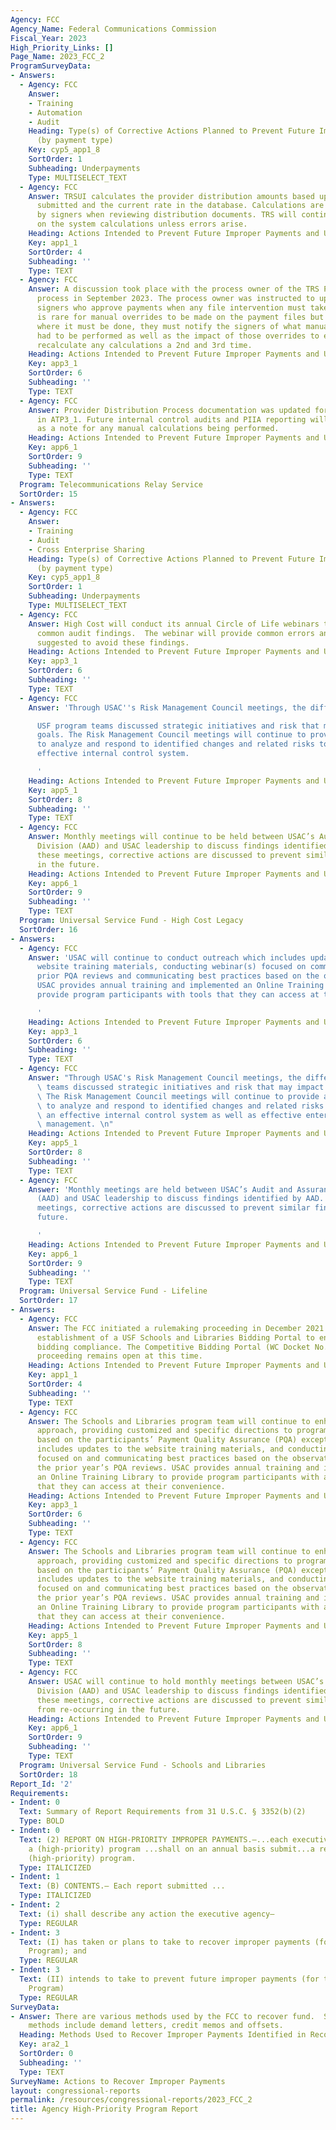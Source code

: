 ```yaml
---
Agency: FCC
Agency_Name: Federal Communications Commission
Fiscal_Year: 2023
High_Priority_Links: []
Page_Name: 2023_FCC_2
ProgramSurveyData:
- Answers:
  - Agency: FCC
    Answer:
    - Training
    - Automation
    - Audit
    Heading: Type(s) of Corrective Actions Planned to Prevent Future Improper Payments
      (by payment type)
    Key: cyp5_app1_8
    SortOrder: 1
    Subheading: Underpayments
    Type: MULTISELECT_TEXT
  - Agency: FCC
    Answer: TRSUI calculates the provider distribution amounts based upon the minutes
      submitted and the current rate in the database. Calculations are randomly checked
      by signers when reviewing distribution documents. TRS will continue to rely
      on the system calculations unless errors arise.
    Heading: Actions Intended to Prevent Future Improper Payments and Unknown Payments
    Key: app1_1
    SortOrder: 4
    Subheading: ''
    Type: TEXT
  - Agency: FCC
    Answer: A discussion took place with the process owner of the TRS Provider Distribution
      process in September 2023. The process owner was instructed to update all TRS
      signers who approve payments when any file intervention must take place. It
      is rare for manual overrides to be made on the payment files but in the situation
      where it must be done, they must notify the signers of what manual overrides
      had to be performed as well as the impact of those overrides to ensure signers
      recalculate any calculations a 2nd and 3rd time.
    Heading: Actions Intended to Prevent Future Improper Payments and Unknown Payments
    Key: app3_1
    SortOrder: 6
    Subheading: ''
    Type: TEXT
  - Agency: FCC
    Answer: Provider Distribution Process documentation was updated for the item discussed
      in ATP3_1. Future internal control audits and PIIA reporting will include this
      as a note for any manual calculations being performed.
    Heading: Actions Intended to Prevent Future Improper Payments and Unknown Payments
    Key: app6_1
    SortOrder: 9
    Subheading: ''
    Type: TEXT
  Program: Telecommunications Relay Service
  SortOrder: 15
- Answers:
  - Agency: FCC
    Answer:
    - Training
    - Audit
    - Cross Enterprise Sharing
    Heading: Type(s) of Corrective Actions Planned to Prevent Future Improper Payments
      (by payment type)
    Key: cyp5_app1_8
    SortOrder: 1
    Subheading: Underpayments
    Type: MULTISELECT_TEXT
  - Agency: FCC
    Answer: High Cost will conduct its annual Circle of Life webinars to address top
      common audit findings.  The webinar will provide common errors and best practices
      suggested to avoid these findings.
    Heading: Actions Intended to Prevent Future Improper Payments and Unknown Payments
    Key: app3_1
    SortOrder: 6
    Subheading: ''
    Type: TEXT
  - Agency: FCC
    Answer: 'Through USAC''s Risk Management Council meetings, the different

      USF program teams discussed strategic initiatives and risk that may impact USAC’s
      goals. The Risk Management Council meetings will continue to provide an opportunity
      to analyze and respond to identified changes and related risks to maintain an
      effective internal control system.

      '
    Heading: Actions Intended to Prevent Future Improper Payments and Unknown Payments
    Key: app5_1
    SortOrder: 8
    Subheading: ''
    Type: TEXT
  - Agency: FCC
    Answer: Monthly meetings will continue to be held between USAC’s Audit and Assurance
      Division (AAD) and USAC leadership to discuss findings identified by AAD. During
      these meetings, corrective actions are discussed to prevent similar findings
      in the future.
    Heading: Actions Intended to Prevent Future Improper Payments and Unknown Payments
    Key: app6_1
    SortOrder: 9
    Subheading: ''
    Type: TEXT
  Program: Universal Service Fund - High Cost Legacy
  SortOrder: 16
- Answers:
  - Agency: FCC
    Answer: 'USAC will continue to conduct outreach which includes updates to the
      website training materials, conducting webinar(s) focused on common audit findings,
      prior PQA reviews and communicating best practices based on the observations.
      USAC provides annual training and implemented an Online Training Library to
      provide program participants with tools that they can access at their convenience.

      '
    Heading: Actions Intended to Prevent Future Improper Payments and Unknown Payments
    Key: app3_1
    SortOrder: 6
    Subheading: ''
    Type: TEXT
  - Agency: FCC
    Answer: "Through USAC's Risk Management Council meetings, the different\nUSF program\
      \ teams discussed strategic initiatives and risk that may impact USAC’s goals.\
      \ The Risk Management Council meetings will continue to provide an opportunity\
      \ to analyze and respond to identified changes and related risks to maintain\
      \ an effective internal control system as well as effective enterprise systems\
      \ management. \n"
    Heading: Actions Intended to Prevent Future Improper Payments and Unknown Payments
    Key: app5_1
    SortOrder: 8
    Subheading: ''
    Type: TEXT
  - Agency: FCC
    Answer: 'Monthly meetings are held between USAC’s Audit and Assurance Division
      (AAD) and USAC leadership to discuss findings identified by AAD. During these
      meetings, corrective actions are discussed to prevent similar findings in the
      future.

      '
    Heading: Actions Intended to Prevent Future Improper Payments and Unknown Payments
    Key: app6_1
    SortOrder: 9
    Subheading: ''
    Type: TEXT
  Program: Universal Service Fund - Lifeline
  SortOrder: 17
- Answers:
  - Agency: FCC
    Answer: The FCC initiated a rulemaking proceeding in December 2021 regarding the
      establishment of a USF Schools and Libraries Bidding Portal to enhance competitive
      bidding compliance. The Competitive Bidding Portal (WC Docket No. 21-455) rulemaking
      proceeding remains open at this time.
    Heading: Actions Intended to Prevent Future Improper Payments and Unknown Payments
    Key: app1_1
    SortOrder: 4
    Subheading: ''
    Type: TEXT
  - Agency: FCC
    Answer: The Schools and Libraries program team will continue to enhance its outreach
      approach, providing customized and specific directions to program participants
      based on the participants’ Payment Quality Assurance (PQA) exceptions. Outreach
      includes updates to the website training materials, and conducting webinar(s)
      focused on and communicating best practices based on the observations made during
      the prior year’s PQA reviews. USAC provides annual training and implemented
      an Online Training Library to provide program participants with additional tools
      that they can access at their convenience.
    Heading: Actions Intended to Prevent Future Improper Payments and Unknown Payments
    Key: app3_1
    SortOrder: 6
    Subheading: ''
    Type: TEXT
  - Agency: FCC
    Answer: The Schools and Libraries program team will continue to enhance its outreach
      approach, providing customized and specific directions to program participants
      based on the participants’ Payment Quality Assurance (PQA) exceptions. Outreach
      includes updates to the website training materials, and conducting webinar(s)
      focused on and communicating best practices based on the observations made during
      the prior year’s PQA reviews. USAC provides annual training and implemented
      an Online Training Library to provide program participants with additional tools
      that they can access at their convenience.
    Heading: Actions Intended to Prevent Future Improper Payments and Unknown Payments
    Key: app5_1
    SortOrder: 8
    Subheading: ''
    Type: TEXT
  - Agency: FCC
    Answer: USAC will continue to hold monthly meetings between USAC’s Audit and Assurance
      Division (AAD) and USAC leadership to discuss findings identified by AAD. During
      these meetings, corrective actions are discussed to prevent similar audit findings
      from re-occurring in the future.
    Heading: Actions Intended to Prevent Future Improper Payments and Unknown Payments
    Key: app6_1
    SortOrder: 9
    Subheading: ''
    Type: TEXT
  Program: Universal Service Fund - Schools and Libraries
  SortOrder: 18
Report_Id: '2'
Requirements:
- Indent: 0
  Text: Summary of Report Requirements from 31 U.S.C. § 3352(b)(2)
  Type: BOLD
- Indent: 0
  Text: (2) REPORT ON HIGH-PRIORITY IMPROPER PAYMENTS.—...each executive agency with
    a (high-priority) program ...shall on an annual basis submit...a report on that
    (high-priority) program.
  Type: ITALICIZED
- Indent: 1
  Text: (B) CONTENTS.— Each report submitted ...
  Type: ITALICIZED
- Indent: 2
  Text: (i) shall describe any action the executive agency—
  Type: REGULAR
- Indent: 3
  Text: (I) has taken or plans to take to recover improper payments (for the High-Priority
    Program); and
  Type: REGULAR
- Indent: 3
  Text: (II) intends to take to prevent future improper payments (for the High-Priority
    Program)
  Type: REGULAR
SurveyData:
- Answer: There are various methods used by the FCC to recover fund.  Some of these
    methods include demand letters, credit memos and offsets.
  Heading: Methods Used to Recover Improper Payments Identified in Recovery Audits
  Key: ara2_1
  SortOrder: 0
  Subheading: ''
  Type: TEXT
SurveyName: Actions to Recover Improper Payments
layout: congressional-reports
permalink: /resources/congressional-reports/2023_FCC_2
title: Agency High-Priority Program Report
---
```

